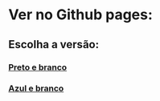 # Ver no Github pages:
## Escolha a versão:
### [Preto e branco](https://vitorfigm.github.io/nota-da-gente-production-black/)
### [Azul e branco](https://vitorfigm.github.io/nota-da-gente-production-blue/)
